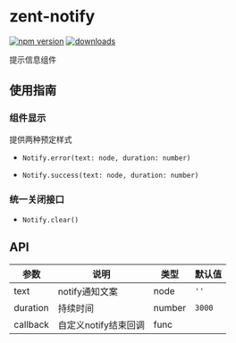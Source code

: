 # zent-notify

[![npm version](https://img.shields.io/npm/v/zent-notify.svg?style=flat)](https://www.npmjs.com/package/zent-notify) [![downloads](https://img.shields.io/npm/dt/zent-notify.svg)](https://www.npmjs.com/package/zent-notify)

提示信息组件

## 使用指南

### 组件显示

提供两种预定样式

-  `Notify.error(text: node, duration: number)`

-  `Notify.success(text: node, duration: number)`

### 统一关闭接口

-  `Notify.clear()`

## API

| 参数       | 说明            | 类型     | 默认值    |
| -------- | ------------- | ------ | ------ |
| text     | notify通知文案    | node   | `''`   |
| duration | 持续时间          | number | `3000` |
| callback | 自定义notify结束回调 | func   |        |

